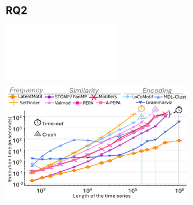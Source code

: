 # RQ2

![RQ2 results](../../assets/RQresults/RQ2.pdf "RQ2 results")

![RQ2 results bis](../../assets/RQresults/RQ2.png "RQ2 results")
